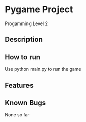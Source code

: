 # Pygame Project
Progamming Level 2

## Description

## How to run
Use python main.py to run the game

## Features

## Known Bugs
None so far
